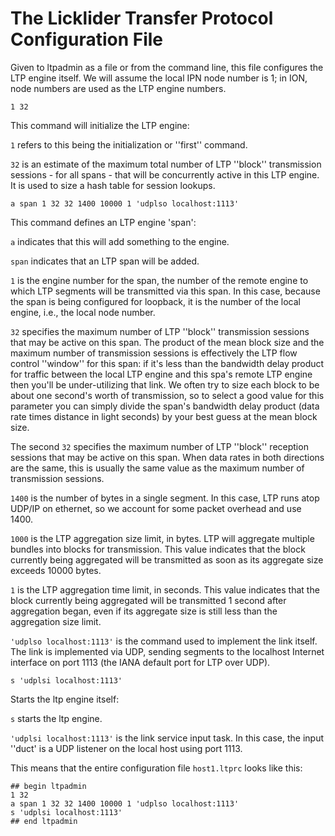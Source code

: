 # The Licklider Transfer Protocol Configuration File

Given to ltpadmin as a file or from the command line, this file configures the LTP engine itself. We will assume the local IPN node number is 1; in ION, node numbers are used as the LTP engine numbers.

````
1 32
````

This command will initialize the LTP engine:

`1` refers to this being the initialization or ''first'' command.

`32` is an estimate of the maximum total number of LTP ''block'' transmission sessions - for all spans - that will be concurrently active in this LTP engine. It is used to size a hash table for session lookups.


````
a span 1 32 32 1400 10000 1 'udplso localhost:1113'
````

This command defines an LTP engine 'span':

`a` indicates that this will add something to the engine.

`span` indicates that an LTP span will be added.

`1` is the engine number for the span, the number of the remote engine to which LTP segments will be transmitted via this span. In this case, because the span is being configured for loopback, it is the number of the local engine, i.e., the local node number.

`32` specifies the maximum number of LTP ''block'' transmission sessions that may be active on this span. The product of the mean block size and the maximum number of transmission sessions is effectively the LTP flow control ''window'' for this span: if it's less than the bandwidth delay product for traffic between the local LTP engine and this spa's remote LTP engine then you'll be under-utilizing that link. We often try to size each block to be about one second's worth of transmission, so to select a good value for this parameter you can simply divide the span's bandwidth delay product (data rate times distance in light seconds) by your best guess at the mean block size.

The second `32` specifies the maximum number of LTP ''block'' reception sessions that may be active on this span. When data rates in both directions are the same, this is usually the same value as the maximum number of transmission sessions.

`1400` is the number of bytes in a single segment. In this case, LTP runs atop UDP/IP on ethernet, so we account for some packet overhead and use 1400.

`1000` is the LTP aggregation size limit, in bytes. LTP will aggregate multiple bundles into blocks for transmission. This value indicates that the block currently being aggregated will be transmitted as soon as its aggregate size exceeds 10000 bytes.

`1` is the LTP aggregation time limit, in seconds. This value indicates that the block currently being aggregated will be transmitted 1 second after aggregation began, even if its aggregate size is still less than the aggregation size limit.

````'udplso localhost:1113'```` is the command used to implement the link itself. The link is implemented via UDP, sending segments to the localhost Internet interface on port 1113 (the IANA default port for LTP over UDP).


````
s 'udplsi localhost:1113'
````

Starts the ltp engine itself:

`s` starts the ltp engine.

`'udplsi localhost:1113'` is the link service input task. In this case, the input ''duct' is a UDP listener on the local host using port 1113.

This means that the entire configuration file `host1.ltprc` looks like this:


````
## begin ltpadmin
1 32
a span 1 32 32 1400 10000 1 'udplso localhost:1113'
s 'udplsi localhost:1113'
## end ltpadmin
````
